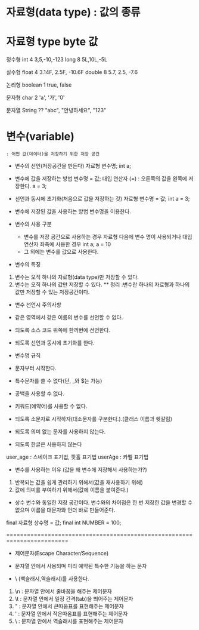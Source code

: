 # 자료형(data type) : 값의 종류

자료형      type      byte      값
========================================================
정수형      int      4      3,5,-10,-123
      long      8      5L,10L,-5L

실수형      float      4      3.14F, 2.5F, -10.6F
      double      8      5.7, 2.5, -7.6

논리형      boolean    1      true, false

문자형      char      2      'a', '가', '0' 

문자열      String      ??      "abc", "안녕하세요", "123"



# 변수(variable)  
    : 어떤 값(데이터)을 저장하기 위한 저장 공간

- 변수의 선언(저장공간을 만든다)
   자료형 변수명;
   int a;

- 변수에 값을 저장하는 방법
   변수명 = 값;
   대입 연산자 (=)  : 오른쪽의 값을 왼쪽에 저장한다.
   a = 3;

- 선언과 동시에 초기화(처음으로 값을 저장하는 것)
   자료형 변수명 = 값;
   int a = 3;

- 변수에 저장된 값을 사용하는 방법
   변수명을 이용한다.

- 변수의 사용 구분

    - 변수를 저장 공간으로 사용하는 경우
    자료형 다음에 변수 명이 사용되거나 대입 연산자 좌측에 사용한 경우
    int a;
    a = 10
    - 그 외에는 변수를 값으로 사용한다.

-  변수의 특징

1. 변수는 오직 하나의 자료형(data type)만 저장할 수 있다.
2. 변수는 오직 하나의 값만 저장할 수 있다.
** 정리 :변수란 하나의 자료형과 하나의 값만 저장할 수 있는 저장공간이다.


-  변수 선언시 주의사항

- 같은 영역에서 같은 이름의 변수를 선언할 수 없다.
- 되도록 소스 코드 위쪽에 한꺼번에 선언한다.
- 되도록 선언과 동시에 초기화를 한다.

-  변수명 규칙

- 문자부터 시작한다.
- 특수문자를 쓸 수 없다(단, _와 $는 가능)
- 공백을 사용할 수 없다.
- 키워드(예약어)를 사용할 수 없다.
- 되도록 소문자로 시작하자(대소문자를 구분한다.).(클래스 이름과 헷갈림)
- 되도록 의미 없는 문자를 사용하지 않는다.
- 되도록 한글은 사용하지 않는다

user_age : 스네이크 표기법, 팟홀 표기법
userAge : 카멜 표기법


-  변수를 사용하는 이유 (값을 왜 변수에 저장해서 사용하는가?)

1. 반복되는 값을 쉽게 관리하기 위해서(값을 재사용하기 위해)
2. 값에 의미를 부여하기 위해서(값에 이름을 붙여준다.)


- 상수
변수와 동일한 저장 공간이다.
변수와의 차이점은 한 번 저장한 값을 변경할 수 없으며 이름을 대문자와 언더 바로 만들어준다.

final 자료형 상수명 = 값;
final int NUMBER = 100;

========================================================================

- 제어문자(Escape Character/Sequence)

- 문자열 안에서 사용되며 미리 예약된 특수한 기능을 하는 문자
- \ (백슬래시,역슬래시)를 사용한다.

1. \n : 문자열 안에서 줄바꿈을 해주는 제어문자
2. \t : 문자열 안에서 일정 간격(tab)을 띄어주는 제어문자
3. \" : 문자열 안에서 큰따옴표를 표현해주는 제어문자
4. \' : 문자열 안에서 작은따옴표를 표현해주는 제어문자
5. \\ : 문자열 안에서 역슬래시를 표현해주는 제어문자
